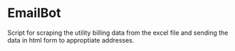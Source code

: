 # EmailBot

Script for scraping the utility billing data from the excel file and sending the data in html form to approptiate addresses.
